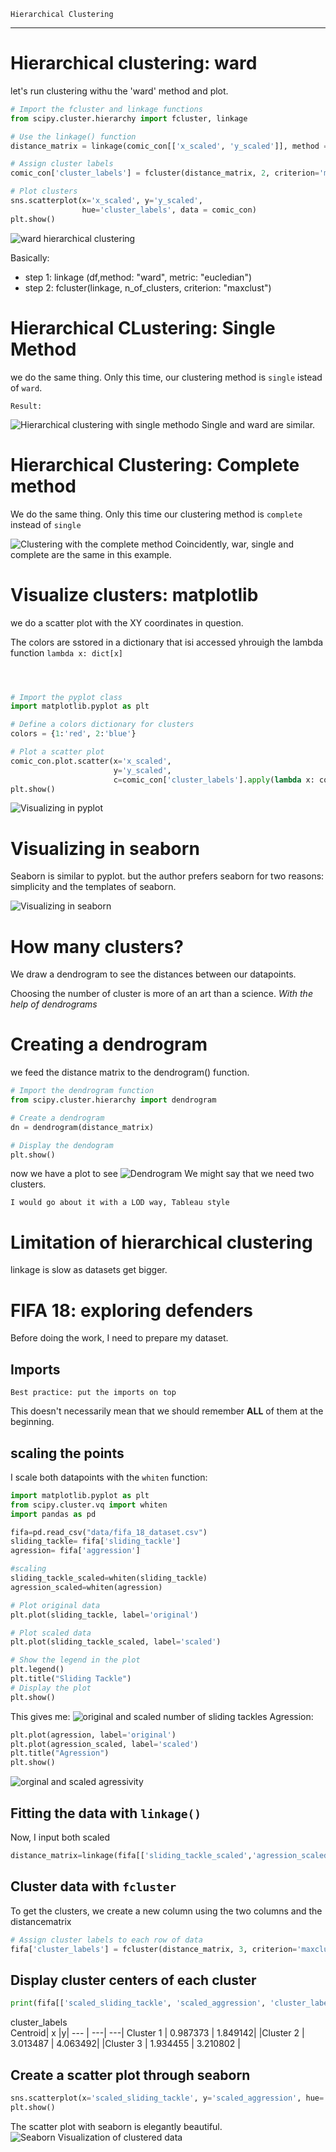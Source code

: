 
    Hierarchical Clustering
-----------





# Hierarchical clustering: ward
let's run clustering withu the 'ward' method and plot.

```python
# Import the fcluster and linkage functions
from scipy.cluster.hierarchy import fcluster, linkage

# Use the linkage() function
distance_matrix = linkage(comic_con[['x_scaled', 'y_scaled']], method = "ward", metric = 'euclidean')

# Assign cluster labels
comic_con['cluster_labels'] = fcluster(distance_matrix, 2, criterion='maxclust')

# Plot clusters
sns.scatterplot(x='x_scaled', y='y_scaled', 
                hue='cluster_labels', data = comic_con)
plt.show()
```
![ward hierarchical clustering](img/Figure_1.svg)

Basically:
- step 1: linkage (df,method: "ward", metric: "eucledian")
- step 2: fcluster(linkage, n_of_clusters, criterion: "maxclust")

# Hierarchical CLustering: Single Method
we do the same thing. Only this time, our clustering method is `single` istead of `ward`.

    Result:
![Hierarchical clustering with single methodo](img/Figure_2.svg)
Single and ward are similar.
# Hierarchical Clustering: Complete method
We do the same thing. Only this time our clustering method is `complete` instead of `single`

![Clustering with the complete method](img/Figure_3.svg)
Coincidently, war, single and complete are the same in this example.

# Visualize clusters: matplotlib
we do a scatter plot with the XY coordinates in question.

The colors are sstored in a dictionary that isi accessed yhrouigh the lambda function `lambda x: dict[x]`

```python



# Import the pyplot class
import matplotlib.pyplot as plt 

# Define a colors dictionary for clusters
colors = {1:'red', 2:'blue'}

# Plot a scatter plot
comic_con.plot.scatter(x='x_scaled', 
                	   y='y_scaled',
                	   c=comic_con['cluster_labels'].apply(lambda x: colors[x])) #we defined the color names ina dictionary, then put it in a lambda funcction
plt.show()
```
![Visualizing in pyplot](img/Figure_4.svg)
# Visualizing in seaborn

Seaborn is similar to pyplot. but the author prefers seaborn for two reasons: simplicity and the templates of seaborn.

![Visualizing in seaborn](img/Figure_5.svg)

# How many clusters?
We draw a dendrogram to see the distances between our datapoints.

Choosing the number of cluster is more of an art than a science. *With the help of dendrograms*

# Creating a dendrogram
we feed the distance matrix to the dendrogram() function.
```python
# Import the dendrogram function
from scipy.cluster.hierarchy import dendrogram

# Create a dendrogram
dn = dendrogram(distance_matrix)

# Display the dendogram
plt.show()
```

now we have a plot to see
![Dendrogram](img/Figure_6.svg)
We might say that we need two clusters.

    I would go about it with a LOD way, Tableau style
# Limitation of hierarchical clustering
linkage is slow as datasets get bigger.
# FIFA 18: exploring defenders
Before doing the work, I need to prepare my dataset.
## Imports
    Best practice: put the imports on top
This doesn't necessarily mean that we should remember **ALL** of them at the beginning.
## scaling the points
I scale both datapoints with the `whiten` function:
```python
import matplotlib.pyplot as plt
from scipy.cluster.vq import whiten
import pandas as pd

fifa=pd.read_csv("data/fifa_18_dataset.csv")
sliding_tackle= fifa['sliding_tackle']
agression= fifa['aggression']

#scaling
sliding_tackle_scaled=whiten(sliding_tackle)
agression_scaled=whiten(agression)

# Plot original data
plt.plot(sliding_tackle, label='original')

# Plot scaled data
plt.plot(sliding_tackle_scaled, label='scaled')

# Show the legend in the plot
plt.legend()
plt.title("Sliding Tackle")
# Display the plot
plt.show()
```
This gives me:
![original and scaled number of sliding tackles](img/Figure_7.png)
Agression:
```python
plt.plot(agression, label='original')
plt.plot(agression_scaled, label='scaled')
plt.title("Agression")
plt.show()  
```
![orginal and scaled agressivity](img/Figure_8.png)
## Fitting the data with `linkage()`
Now, I input both scaled
```python
distance_matrix=linkage(fifa[['sliding_tackle_scaled','agression_scaled']],"ward") 
```
## Cluster data with `fcluster`
To get the clusters, we create a new column using the two columns and the distancematrix
```python
# Assign cluster labels to each row of data
fifa['cluster_labels'] = fcluster(distance_matrix, 3, criterion='maxclust')
```
## Display cluster centers of each cluster
```python
print(fifa[['scaled_sliding_tackle', 'scaled_aggression', 'cluster_labels']].groupby('cluster_labels').mean())
```
cluster_labels                                         
Centroid| x |y|
--- | ---| ---|
Cluster 1   | 0.987373   |       1.849142|
|Cluster 2 |                           3.013487        |  4.063492|
|Cluster 3  |                          1.934455  |        3.210802 |
## Create a scatter plot through seaborn
```python
sns.scatterplot(x='scaled_sliding_tackle', y='scaled_aggression', hue='cluster_labels', data=fifa)
plt.show()
```
The scatter plot with seaborn is elegantly beautiful.
![Seaborn Visualization of clustered data](img/Figure_9.png)